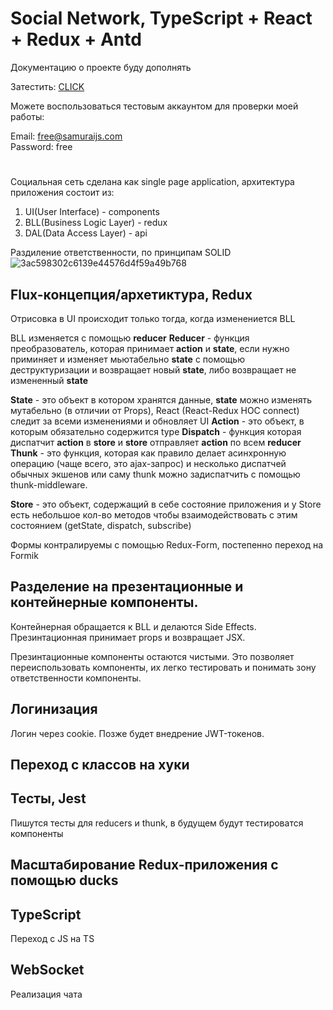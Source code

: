 # Social Network, TypeScript + React + Redux + Antd

Документацию о проекте буду дополнять

Затестить: <a href="https://kuzmamutze.github.io/social-network">CLICK</a>

Можете воспользоваться тестовым аккаунтом для проверки моей работы:

Email: free@samuraijs.com <br>
Password: free <br>
#
Социальная сеть сделана как single page application, архитектура приложения состоит из:
1) UI(User Interface) - components
2) BLL(Business Logic Layer) - redux
3) DAL(Data Access Layer) - api

Раздиление ответственности, по принципам SOLID
![3ac598302c6139e44576d4f59a49b768](https://user-images.githubusercontent.com/54819013/114343591-3a7edd80-9b6f-11eb-96c7-64c749b7e764.jpg)

## Flux-концепция/архетиктура, Redux
Отрисовка в UI происходит только тогда, когда изменениется BLL

BLL изменяется с помощью <b>reducer</b>
<b>Reducer</b> - функция преобразователь, которая принимает <b>action</b> и <b>state</b>, если нужно приминяет и изменяет мьютабельно <b>state</b> с помощью деструктуризации и возвращает новый <b>state</b>, либо возвращает не измененный <b>state</b>

<b>State</b> - это объект в котором хранятся данные, <b>state</b> можно изменять мутабельно (в отличии от Props), React (React-Redux HOC connect) следит за всеми изменениями и обновляет UI
<b>Action</b> - это объект, в которым обязательно содержится type
<b>Dispatch</b> - функция которая диспатчит <b>action</b> в <b>store</b> и <b>store</b> отправляет <b>action</b> по всем <b>reducer</b>
<b>Thunk</b> - это функция, которая как правило делает асинхронную операцию (чаще всего, это ajax-запрос) и несколько диспатчей обычных экшенов или саму thunk можно задиспатчить с помощью thunk-middleware.

<b>Store</b> - это объект, содержащий в себе состояние приложения и у Store есть небольшое кол-во методов чтобы взаимодействовать с этим состоянием (getState, dispatch, subscribe)

Формы контралируемы с помощью Redux-Form, постепенно переход на Formik

## Разделение на презентационные и контейнерные компоненты.

Контейнерная обращается к BLL и делаются Side Effects.
Презинтационная принимает props и возвращает JSX.

Презинтационные компоненты остаются чистыми. Это позволяет переиспользовать компоненты, их легко тестировать и понимать зону ответственности компоненты. 

## Логинизация
Логин через cookie.
Позже будет внедрение JWT-токенов.

## Переход с классов на хуки

## Тесты, Jest
Пишутся тесты для reducers и thunk, в будущем будут тестироватся компоненты

## Масштабирование Redux-приложения с помощью ducks

## TypeScript
Переход с JS на TS

## WebSocket 
Реализация чата 

